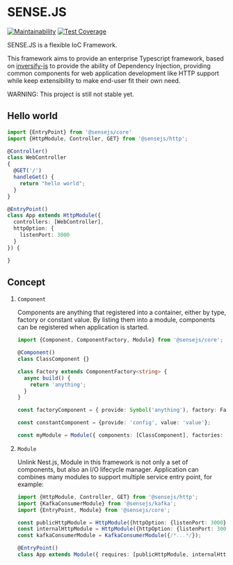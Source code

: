 SENSE.JS
========

[![Maintainability](https://api.codeclimate.com/v1/badges/6211de1ecc0f42993cf1/maintainability)](https://codeclimate.com/github/sensejs/workspace/maintainability)
[![Test Coverage](https://api.codeclimate.com/v1/badges/6211de1ecc0f42993cf1/test_coverage)](https://codeclimate.com/github/sensejs/workspace/test_coverage)

SENSE.JS is a flexible IoC Framework.

This framework aims to provide an enterprise Typescript framework, based on 
[inversify-js] to provide the ability of Dependency Injection, providing common components
for web application development like HTTP support while keep extensibility
to make end-user fit their own need.

WARNING: This project is still not stable yet.

Hello world
-------

```typescript
import {EntryPoint} from '@sensejs/core'
import {HttpModule, Controller, GET} from '@sensejs/http';

@Controller()
class WebController
{
  @GET('/')
  handleGet() { 
    return "hello world";
  }
}

@EntryPoint()
class App extends HttpModule({
  controllers: [WebController],
  httpOption: {
    listenPort: 3000
  }
}) {

}

```

Concept
-------

1. `Component`

    Components are anything that registered into a container, either by type, factory or constant value. By listing them
    into a module, components can be registered when application is started.
  
    ```typescript
    import {Component, ComponentFactory, Module} from '@sensejs/core';
    
    @Component()
    class ClassComponent {}
    
    class Factory extends ComponentFactory<string> {
      async build() {
        return 'anything';
      }
    } 
    
    const factoryComponent = { provide: Symbol('anything'), factory: Factory};
    
    const constantComponent = {provide: 'config', value: 'value'};
    
    const myModule = Module({ components: [ClassComponent], factories: [factoryComponent], constants: [constantComponent]});
    ```

2. `Module`

    Unlink Nest.js, Module in this framework is not only a set of components, but also an I/O lifecycle manager. Application
    can combines many modules to support multiple service entry point, for example:
      
    ```typescript
    import {HttpModule, Controller, GET} from '@sensejs/http';
    import {KafkaConsumerModule} from '@sensejs/kafka';
    import {EntryPoint, Module} from '@sensejs/core';
   
    const publicHttpModule = HttpModule({httpOption: {listenPort: 3000}, /*...*/});
    const internalHttpModule = HttpModule({httpOption: {listenPort: 3001}, /*...*/});
    const kafkaConsumerModule = KafkaConsumerModule({/*...*/});
    
    @EntryPoint()
    class App extends Module({ requires: [publicHttpModule, internalHttpModule, kafkaConsumerModule]}){}
    ```
  
[inversify-js]: http://inversify.io